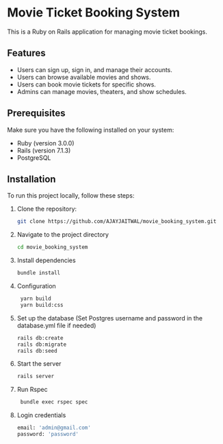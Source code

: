 # Movie Ticket Booking System

This is a Ruby on Rails application for managing movie ticket bookings.

## Features

- Users can sign up, sign in, and manage their accounts.
- Users can browse available movies and shows.
- Users can book movie tickets for specific shows.
- Admins can manage movies, theaters, and show schedules.

## Prerequisites

Make sure you have the following installed on your system:

- Ruby (version 3.0.0)
- Rails (version 7.1.3)
- PostgreSQL
## Installation

To run this project locally, follow these steps:

1. Clone the repository:

   ```bash
   git clone https://github.com/AJAYJAITWAL/movie_booking_system.git

2. Navigate to the project directory
   ```bash
   cd movie_booking_system

3. Install dependencies
   ```bash
   bundle install

4. Configuration
   ```bash
    yarn build
    yarn build:css

5. Set up the database (Set Postgres username and password in the database.yml file if needed)
   ```bash
   rails db:create
   rails db:migrate
   rails db:seed

6. Start the server
   ```bash
   rails server

7. Run Rspec
   ```bash
    bundle exec rspec spec

8. Login credentials
   ```bash
   email: 'admin@gmail.com'
   password: 'password'

   
